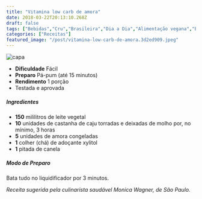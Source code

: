 ```yaml
---
title: "Vitamina low carb de amora"
date: 2018-03-22T20:13:10.268Z
draft: false
tags: ["Bebidas","Cru","Brasileira","Dia a Dia","Alimentação vegana","Bebidas","Complementos alimentares - vitaminas","Receitas","Receitas rápidas","Receitas simples e fáceis"]
categories: ["Receitas"]
featured_image: "/post/vitamina-low-carb-de-amora.3d2ed909.jpeg"
---
```


![capa](/post/vitamina-low-carb-de-amora.3d2ed909.jpeg)

*   **Dificuldade** Fácil
*   **Preparo** Pá-pum (até 15 minutos)
*   **Rendimento** 1 porção
*   Testada e aprovada
    

##### Ingredientes

*   **150** mililitros de leite vegetal
*   **10** unidades de castanha de caju torradas e deixadas de molho por, no mínimo, 3 horas
*   **5** unidades de amora congeladas
*   **1** colher (chá) de adoçante xylitol
*   **1** pitada de canela

##### Modo de Preparo

Bata tudo no liquidificador por 3 minutos.

_Receita sugerida pela culinarista saudável Monica Wagner, de São Paulo._
